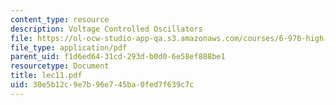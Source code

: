 ```yaml
---
content_type: resource
description: Voltage Controlled Oscillators
file: https://ol-ocw-studio-app-qa.s3.amazonaws.com/courses/6-976-high-speed-communication-circuits-and-systems-spring-2003/30e5b12c9e7b96e745ba0fed7f639c7c_lec11.pdf
file_type: application/pdf
parent_uid: f1d6ed64-31cd-293d-b0d0-6e58ef888be1
resourcetype: Document
title: lec11.pdf
uid: 30e5b12c-9e7b-96e7-45ba-0fed7f639c7c
---
```

